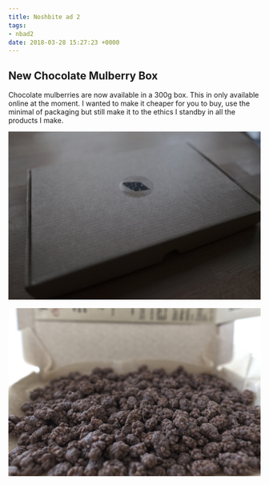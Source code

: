 ```yaml
---
title: Noshbite ad 2
tags:
- nbad2
date: 2018-03-28 15:27:23 +0000
---
```

## New Chocolate Mulberry Box

Chocolate mulberries are now available in a 300g box. This in only available online at the moment. I wanted to make it cheaper for you to buy, use the minimal of packaging but still make it to the ethics I standby in all the products I make.

![choc-mulberry-box.jpeg](/uploads/choc-mulberry-box.jpeg)

![choc mulberries](/uploads/choc-mulberry-box-open.jpeg)